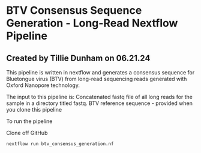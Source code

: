 # BTV Consensus Sequence Generation - Long-Read Nextflow Pipeline 
## Created by Tillie Dunham on 06.21.24

This pipeline is written in nextflow and generates a consensus sequence for Bluetongue virus (BTV) from long-read sequencing reads generated with Oxford Nanopore technology. 

The input to this pipeline is: 
  Concatenated fastq file of all long reads for the sample in a directory titled fastq.
  BTV reference sequence - provided when you clone this pipeline

  To run the pipeline

  Clone off GitHub
  
  ```{nextflow}
  nextflow run btv_consensus_generation.nf
  ```
